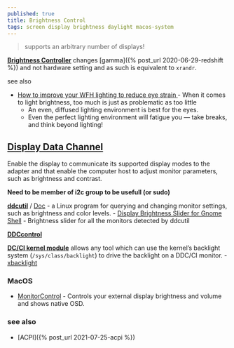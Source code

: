 ```yaml
---
published: true
title: Brightness Control
tags: screen display brightness daylight macos-system
---
```

> supports an arbitrary number of displays!

[**Brightness Controller**](https://github.com/lordamit/Brightness) changes [gamma]({% post_url 2020-06-29-redshift %}) and not hardware setting and as such is equivalent to `xrandr`.

see also
- [	How to improve your WFH lighting to reduce eye strain ](https://news.ycombinator.com/item?id=42796950) - When it comes to light brightness, too much is just as problematic as too little
	- An even, diffused lighting environment is best for the eyes. 
    - Even the perfect lighting environment will fatigue you — take breaks, and think beyond lighting!

## [Display Data Channel](https://en.wikipedia.org/wiki/Display_Data_Channel)
Enable the display to communicate its supported display modes to the adapter and that enable the computer host to adjust monitor parameters, such as brightness and contrast.

**Need to be member of i2c group to be usefull (or sudo)**

[**ddcutil**](https://github.com/rockowitz/ddcutil/tree/1.2.0-rc1) / [Doc](https://www.ddcutil.com/tech_support/) - a Linux program for querying and changing monitor settings, such as brightness and color levels.
	- [Display Brightness Slider for Gnome Shell](https://github.com/daitj/gnome-display-brightness-ddcutil) - Brightness slider for all the monitors detected by ddcutil

[**DDCcontrol**](http://ddccontrol.sourceforge.net/)

[**DC/CI kernel module**](https://unix.stackexchange.com/questions/189675/is-there-a-way-to-adjusts-the-brightness-of-the-monitor/546329#546329) allows any tool which can use the kernel’s backlight system  (`/sys/class/backlight`) to drive the backlight on a DDC/CI monitor.
	- [xbacklight](https://askubuntu.com/questions/715306/xbacklight-no-outputs-have-backlight-property-no-sys-class-backlight-folder)

### MacOS

- [MonitorControl](https://github.com/MonitorControl/MonitorControl?tab=readme-ov-file#monitorcontrol---for-apple-silicon-and-intel) - Controls your external display brightness and volume and shows native OSD.

### see also
- [ACPI]({% post_url 2021-07-25-acpi %})
